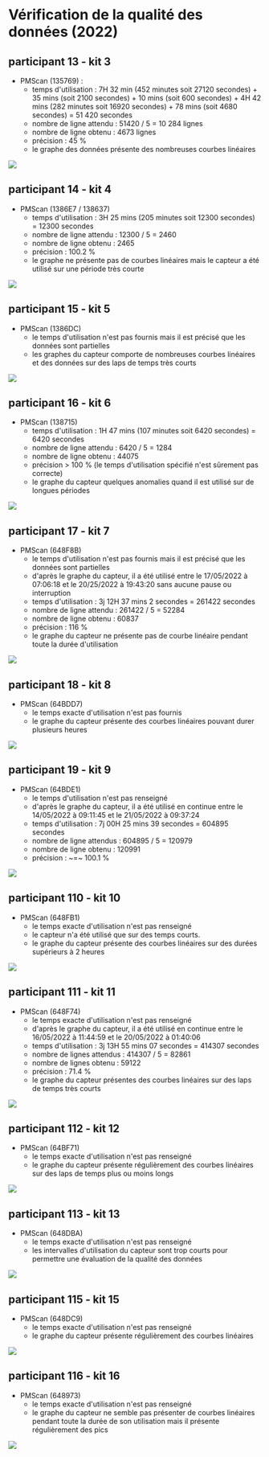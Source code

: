 # Vérification de la qualité des données (2022)

## participant 13 - kit 3
- PMScan (135769) :
  - temps d'utilisation : 7H 32 min (452 minutes soit 27120 secondes) + 35 mins (soit 2100 secondes) + 10 mins (soit 600 secondes) + 4H 42 mins (282 minutes soit 16920 secondes) + 78 mins (soit 4680 secondes) = 51 420 secondes
  - nombre de ligne attendu : 51420 / 5 = 10 284 lignes
  - nombre de ligne obtenu : 4673 lignes
  - précision : 45 %
  - le graphe des données présente des nombreuses courbes linéaires

![](kit3.jpg)

<div style="page-break-after: always"></div>

## participant 14 - kit 4
- PMScan (1386E7 / 138637)
  - temps d'utilisation : 3H 25 mins (205 minutes soit 12300 secondes) = 12300 secondes
  - nombre de ligne attendu : 12300 / 5 = 2460
  - nombre de ligne obtenu : 2465
  - précision : 100.2 %
  - le graphe ne présente pas de courbes linéaires mais le capteur a été utilisé sur une période très courte

![](kit4.jpg)

<div style="page-break-after: always"></div>

## participant 15 - kit 5
- PMScan (1386DC)
  - le temps d'utilisation n'est pas fournis mais il est précisé que les données sont partielles
  - les graphes du capteur comporte de nombreuses courbes linéaires et des données sur des laps de temps très courts

![](kit5.jpg)

<div style="page-break-after: always"></div>

## participant 16 - kit 6
- PMScan (138715)
  - temps d'utilisation : 1H 47 mins (107 minutes soit 6420 secondes) = 6420 secondes
  - nombre de ligne attendu : 6420 / 5 = 1284
  - nombre de ligne obtenu : 44075
  - précision > 100 % (le temps d'utilisation spécifié n'est sûrement pas correcte)
  - le graphe du capteur quelques anomalies quand il est utilisé sur de longues périodes

![](kit6.jpg)

<div style="page-break-after: always"></div>

## participant 17 - kit 7
- PMScan (648F8B)
  - le temps d'utilisation n'est pas fournis mais il est précisé que les données sont partielles
  - d'après le graphe du capteur, il a été utilisé entre le 17/05/2022 à 07:06:18 et le 20/25/2022 à 19:43:20 sans aucune pause ou interruption
  - temps d'utilisation : 3j 12H 37 mins 2 secondes = 261422 secondes
  - nombre de ligne attendu : 261422 / 5 = 52284
  - nombre de ligne obtenu : 60837
  - précision : 116 %
  - le graphe du capteur ne présente pas de courbe linéaire pendant toute la durée d'utilisation

![](kit7.jpg)

<div style="page-break-after: always"></div>

## participant 18 - kit 8
- PMScan (64BDD7)
  - le temps exacte d'utilisation n'est pas fournis
  - le graphe du capteur présente des courbes linéaires pouvant durer plusieurs heures

![](kit8.jpg)

<div style="page-break-after: always"></div>

## participant 19 - kit 9
- PMScan (64BDE1)
  - le temps d'utilisation n'est pas renseigné
  - d'après le graphe du capteur, il a été utilisé en continue entre le 14/05/2022 à 09:11:45 et le 21/05/2022 à 09:37:24
  - temps d'utilisation : 7j 00H 25 mins 39 secondes = 604895 secondes
  - nombre de ligne attendus : 604895 / 5 = 120979
  - nombre de ligne obtenu : 120991
  - précision : ~=~ 100.1 %

![](kit9.jpg)

<div style="page-break-after: always"></div>

## participant 110 - kit 10
- PMScan (648FB1)
  - le temps exacte d'utilisation n'est pas renseigné
  - le capteur n'a été utilisé que sur des temps courts.
  - le graphe du capteur présente des courbes linéaires sur des durées supérieurs à 2 heures

![](kit10.jpg)

<div style="page-break-after: always"></div>

## participant 111 - kit 11
- PMScan (648F74)
  - le temps exacte d'utilisation n'est pas renseigné
  - d'après le graphe du capteur, il a été utilisé en continue entre le 16/05/2022 à 11:44:59 et le 20/05/2022 à 01:40:06
  - temps d'utilisation : 3j 13H 55 mins 07 secondes = 414307 secondes
  - nombre de lignes attendus : 414307 / 5 = 82861
  - nombre de lignes obtenu : 59122
  - précision : 71.4 %
  - le graphe du capteur présentes des courbes linéaires sur des laps de temps très courts

![](kit11.jpg)

<div style="page-break-after: always"></div>

## participant 112 - kit 12
- PMScan (64BF71)
  - le temps exacte d'utilisation n'est pas renseigné
  - le graphe du capteur présente régulièrement des courbes linéaires sur des laps de temps plus ou moins longs

![](kit12.jpg)

<div style="page-break-after: always"></div>

## participant 113 - kit 13
- PMScan (648DBA)
  - le temps exacte d'utilisation n'est pas renseigné
  - les intervalles d'utilisation du capteur sont trop courts pour permettre une évaluation de la qualité des données

![](kit13.jpg)

<div style="page-break-after: always"></div>

## participant 115 - kit 15
- PMScan (648DC9)
  - le temps exacte d'utilisation n'est pas renseigné
  - le graphe du capteur présente régulièrement des courbes linéaires

![](kit15.jpg)

<div style="page-break-after: always"></div>

## participant 116 - kit 16
- PMScan (648973)
  - le temps exacte d'utilisation n'est pas renseigné
  - le graphe du capteur ne semble pas présenter de courbes linéaires pendant toute la durée de son utilisation mais il présente régulièrement des pics

![](kit16.jpg)